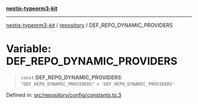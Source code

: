 [**nestjs-typeorm3-kit**](../../README.md)

***

[nestjs-typeorm3-kit](../../README.md) / [repository](../README.md) / DEF\_REPO\_DYNAMIC\_PROVIDERS

# Variable: DEF\_REPO\_DYNAMIC\_PROVIDERS

> `const` **DEF\_REPO\_DYNAMIC\_PROVIDERS**: `"DEF_REPO_DYNAMIC_PROVIDERS"` = `'DEF_REPO_DYNAMIC_PROVIDERS'`

Defined in: [src/repository/config/constants.ts:3](https://github.com/x302502/nestjs-typeorm3-kit/blob/313e27f27be24cb76b799a33cc27551fc0070682/src/repository/config/constants.ts#L3)
